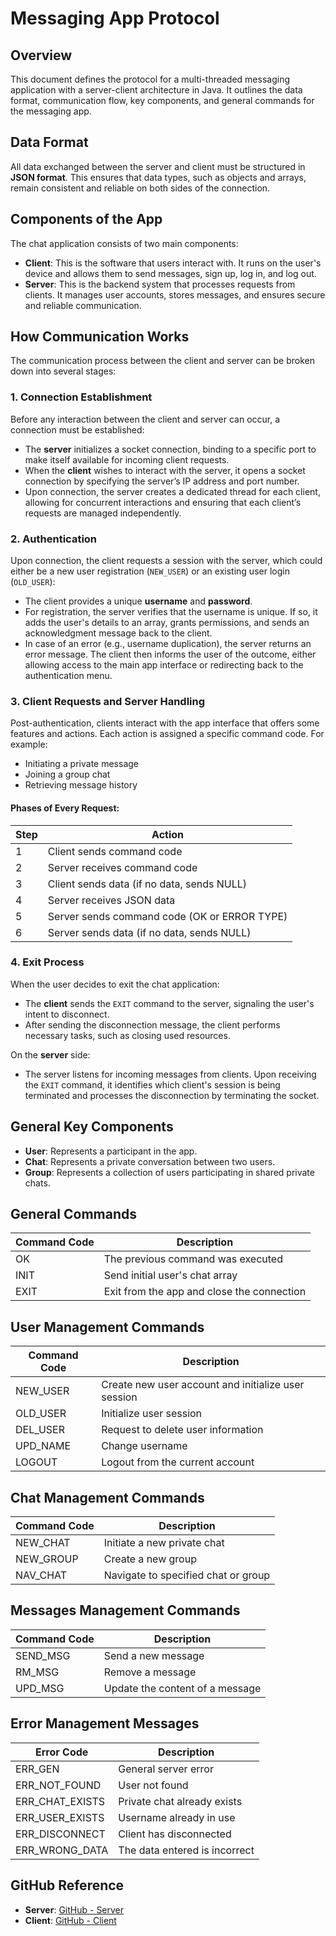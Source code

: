 # Messaging App Protocol

## Overview
This document defines the protocol for a multi-threaded messaging application with a server-client architecture in Java. It outlines the data format, communication flow, key components, and general commands for the messaging app.

## Data Format
All data exchanged between the server and client must be structured in **JSON format**. This ensures that data types, such as objects and arrays, remain consistent and reliable on both sides of the connection.

## Components of the App
The chat application consists of two main components:
- **Client**: This is the software that users interact with. It runs on the user's device and allows them to send messages, sign up, log in, and log out.
- **Server**: This is the backend system that processes requests from clients. It manages user accounts, stores messages, and ensures secure and reliable communication.

## How Communication Works
The communication process between the client and server can be broken down into several stages:

### 1. Connection Establishment
Before any interaction between the client and server can occur, a connection must be established:
- The **server** initializes a socket connection, binding to a specific port to make itself available for incoming client requests.
- When the **client** wishes to interact with the server, it opens a socket connection by specifying the server’s IP address and port number.
- Upon connection, the server creates a dedicated thread for each client, allowing for concurrent interactions and ensuring that each client’s requests are managed independently.

### 2. Authentication
Upon connection, the client requests a session with the server, which could either be a new user registration (`NEW_USER`) or an existing user login (`OLD_USER`):
- The client provides a unique **username** and **password**.
- For registration, the server verifies that the username is unique. If so, it adds the user's details to an array, grants permissions, and sends an acknowledgment message back to the client.
- In case of an error (e.g., username duplication), the server returns an error message. The client then informs the user of the outcome, either allowing access to the main app interface or redirecting back to the authentication menu.

### 3. Client Requests and Server Handling
Post-authentication, clients interact with the app interface that offers some features and actions. Each action is assigned a specific command code. For example:
- Initiating a private message
- Joining a group chat
- Retrieving message history

#### Phases of Every Request:
| Step | Action                                      |
|------|---------------------------------------------|
| 1    | Client sends command code                   |
| 2    | Server receives command code                |
| 3    | Client sends data (if no data, sends NULL)  |
| 4    | Server receives JSON data                   |
| 5    | Server sends command code (OK or ERROR TYPE)|
| 6    | Server sends data (if no data, sends NULL)  |

### 4. Exit Process
When the user decides to exit the chat application:
- The **client** sends the `EXIT` command to the server, signaling the user's intent to disconnect.
- After sending the disconnection message, the client performs necessary tasks, such as closing used resources.
  
On the **server** side:
- The server listens for incoming messages from clients. Upon receiving the `EXIT` command, it identifies which client's session is being terminated and processes the disconnection by terminating the socket.

## General Key Components
- **User**: Represents a participant in the app.
- **Chat**: Represents a private conversation between two users.
- **Group**: Represents a collection of users participating in shared private chats.

## General Commands
| Command Code   | Description                                                |
|----------------|------------------------------------------------------------|
| OK             | The previous command was executed                          |
| INIT           | Send initial user's chat array                             |
| EXIT           | Exit from the app and close the connection                 |

## User Management Commands
| Command Code   | Description                                                |
|----------------|------------------------------------------------------------|
| NEW_USER       | Create new user account and initialize user session        |
| OLD_USER       | Initialize user session                                    |
| DEL_USER       | Request to delete user information                         |
| UPD_NAME       | Change username                                            |
| LOGOUT         | Logout from the current account                            |

## Chat Management Commands
| Command Code   | Description                                                |
|----------------|------------------------------------------------------------|
| NEW_CHAT       | Initiate a new private chat                                |
| NEW_GROUP      | Create a new group                                         |
| NAV_CHAT       | Navigate to specified chat or group                        |

##  Messages Management Commands
| Command Code   | Description                                                |
|----------------|------------------------------------------------------------|
| SEND_MSG       | Send a new message                                         |
| RM_MSG         | Remove a message                                           |
| UPD_MSG        | Update the content of a message                            |

## Error Management Messages
| Error Code     | Description                                                |
|----------------|------------------------------------------------------------|
| ERR_GEN        | General server error                                       |
| ERR_NOT_FOUND  | User not found                                             |
| ERR_CHAT_EXISTS| Private chat already exists                                |
| ERR_USER_EXISTS| Username already in use                                    |
| ERR_DISCONNECT | Client has disconnected                                    |
| ERR_WRONG_DATA | The data entered is incorrect                              |

## GitHub Reference
- **Server**: [GitHub - Server](https://github.com/VettoriDante/serverchat.git)
- **Client**: [GitHub - Client](https://github.com/zoryon/client-chat.git)
